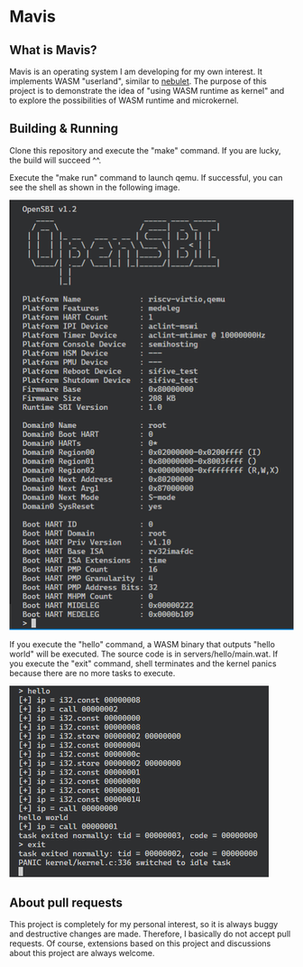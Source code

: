 # Mavis

## What is Mavis?
Mavis is an operating system I am developing for my own interest.
It implements WASM "userland", similar to [nebulet](https://github.com/nebulet/nebulet). 
The purpose of this project is to demonstrate the idea of "using WASM runtime as kernel" and to explore the possibilities of WASM runtime and microkernel.

## Building & Running
Clone this repository and execute the "make" command. 
If you are lucky, the build will succeed ^^.

Execute the "make run" command to launch qemu.
If successful, you can see the shell as shown in the following image.

![shell](https://github.com/RI5255/mavis/blob/images/shell.PNG)


If you execute the "hello" command, a WASM binary that outputs "hello world" will be executed. 
The source code is in servers/hello/main.wat.
If you execute the "exit" command, shell terminates and the kernel panics because there are no more tasks to execute.

![hello](https://github.com/RI5255/mavis/blob/images/hello.PNG)

## About pull requests
This project is completely for my personal interest, so it is always buggy and destructive changes are made. 
Therefore, I basically do not accept pull requests. 
Of course, extensions based on this project and discussions about this project are always welcome.

